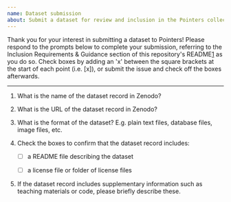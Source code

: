 ```yaml
---
name: Dataset submission
about: Submit a dataset for review and inclusion in the Pointers collection
---
```


Thank you for your interest in submitting a dataset to Pointers!
Please respond to the prompts below to complete your submission,
referring to the Inclusion Requirements & Guidance section of this
repository's README[1] as you do so.
Check boxes by adding an 'x' between the square brackets at the start of each point
(i.e. [x]),
or submit the issue and check off the boxes afterwards.

---

1. What is the name of the dataset record in Zenodo?


2. What is the URL of the dataset record in Zenodo?


3. What is the format of the dataset? E.g. plain text files, database files, image files, etc.


4. Check the boxes to confirm that the dataset record includes:

    - [ ] a README file describing the dataset
    - [ ] a license file or folder of license files


5. If the dataset record includes supplementary information such as teaching materials or code, please briefly describe these.



[1]: https://github.com/carpentries/pointers#inclusion-requirements-and-guidance
